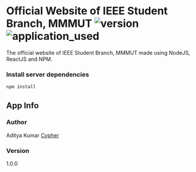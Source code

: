 #  Official Website of IEEE Student Branch, MMMUT ![version](https://img.shields.io/badge/version-1.0.0-green.svg) ![application_used](https://img.shields.io/badge/NodeJS-ReactJS-blue.svg)

The official website of IEEE Student Branch, MMMUT made using NodeJS, ReactJS and NPM.

### Install server dependencies

```bash
npm install
```

## App Info

### Author

Aditya Kumar
[Cypher](https://www.cypher-resume.herokuapp.com)

### Version

1.0.0
